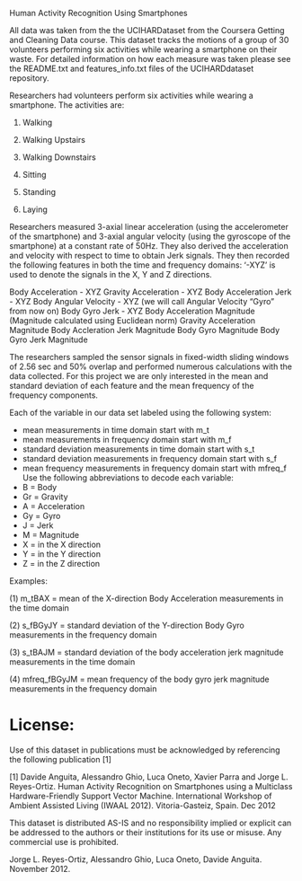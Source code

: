 Human Activity Recognition Using Smartphones 

All data was taken from the the UCIHARDataset from the Coursera Getting and Cleaning Data course. This dataset tracks the motions of a group of 30 volunteers performing six activities while wearing a smartphone on their waste. For detailed information on how each measure was taken please see the README.txt and features_info.txt files of the UCIHARDdataset repository. 

Researchers had volunteers perform six activities while wearing a smartphone. The activities are:

1) Walking

2) Walking Upstairs

3) Walking Downstairs

4) Sitting

5) Standing

6) Laying

Researchers measured 3-axial linear acceleration (using the accelerometer of the smartphone) and 3-axial angular velocity (using the gyroscope of the smartphone) at a constant rate of 50Hz. They also derived the acceleration and velocity with respect to time to obtain Jerk signals. They then recorded the following features in both the time and frequency domains: ‘-XYZ’ is used to denote the signals in the X, Y and Z directions.

Body Acceleration - XYZ
Gravity Acceleration - XYZ
Body Acceleration Jerk - XYZ
Body Angular Velocity - XYZ (we will call Angular Velocity “Gyro” from now on)
Body Gyro Jerk - XYZ
Body Acceleration Magnitude (Magnitude calculated using Euclidean norm)
Gravity Acceleration Magnitude
Body Accleration Jerk Magnitude
Body Gyro Magnitude
Body Gyro Jerk Magnitude

The researchers sampled the sensor signals in fixed-width sliding windows of 2.56 sec and 50% overlap and performed numerous calculations with the data collected. For this project we are only interested in the mean and standard deviation of each feature and the mean frequency of the frequency components. 

Each of the variable in our data set labeled using the following system:
- mean measurements in time domain start with m_t
- mean measurements in frequency domain start with m_f
- standard deviation measurements in time domain start with s_t
- standard deviation measurements in frequency domain start with s_f
- mean frequency measurements in frequency domain start with mfreq_f
Use the following abbreviations to decode each variable:
- B = Body
- Gr = Gravity
- A = Acceleration
- Gy = Gyro
- J = Jerk
- M = Magnitude
- X = in the X direction
- Y = in the Y direction
- Z = in the Z direction

Examples:

(1) m_tBAX = mean of the X-direction Body Acceleration measurements in the time domain

(2) s_fBGyJY = standard deviation of the Y-direction Body Gyro measurements in the frequency domain

(3) s_tBAJM = standard deviation of the body acceleration jerk magnitude measurements in the time domain

(4) mfreq_fBGyJM = mean frequency of the body gyro jerk magnitude measurements in the frequency domain





License:
========
Use of this dataset in publications must be acknowledged by referencing the following publication [1] 

[1] Davide Anguita, Alessandro Ghio, Luca Oneto, Xavier Parra and Jorge L. Reyes-Ortiz. Human Activity Recognition on Smartphones using a Multiclass Hardware-Friendly Support Vector Machine. International Workshop of Ambient Assisted Living (IWAAL 2012). Vitoria-Gasteiz, Spain. Dec 2012

This dataset is distributed AS-IS and no responsibility implied or explicit can be addressed to the authors or their institutions for its use or misuse. Any commercial use is prohibited.

Jorge L. Reyes-Ortiz, Alessandro Ghio, Luca Oneto, Davide Anguita. November 2012.
